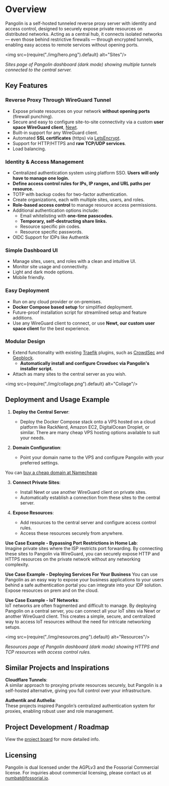 # Overview

Pangolin is a self-hosted tunneled reverse proxy server with identity and access control, designed to securely expose private resources on distributed networks. Acting as a central hub, it connects isolated networks — even those behind restrictive firewalls — through encrypted tunnels, enabling easy access to remote services without opening ports.

<img src={require("./img/hero.png").default} alt="Sites"/>

_Sites page of Pangolin dashboard (dark mode) showing multiple tunnels connected to the central server._

## Key Features

### Reverse Proxy Through WireGuard Tunnel

- Expose private resources on your network **without opening ports** (firewall punching).
- Secure and easy to configure site-to-site connectivity via a custom **user space WireGuard client**, [Newt](https://github.com/fosrl/newt).
- Built-in support for any WireGuard client.
- Automated **SSL certificates** (https) via [LetsEncrypt](https://letsencrypt.org/).
- Support for HTTP/HTTPS and **raw TCP/UDP services**.
- Load balancing.

### Identity & Access Management

- Centralized authentication system using platform SSO. **Users will only have to manage one login.**
- **Define access control rules for IPs, IP ranges, and URL paths per resource.**
- TOTP with backup codes for two-factor authentication.
- Create organizations, each with multiple sites, users, and roles.
- **Role-based access control** to manage resource access permissions.
- Additional authentication options include:
  - Email whitelisting with **one-time passcodes.**
  - **Temporary, self-destructing share links.**
  - Resource specific pin codes.
  - Resource specific passwords.
- OIDC Support for IDPs like Authentik

### Simple Dashboard UI

- Manage sites, users, and roles with a clean and intuitive UI.
- Monitor site usage and connectivity.
- Light and dark mode options.
- Mobile friendly.

### Easy Deployment

- Run on any cloud provider or on-premises.
- **Docker Compose based setup** for simplified deployment.
- Future-proof installation script for streamlined setup and feature additions.
- Use any WireGuard client to connect, or use **Newt, our custom user space client** for the best experience.

### Modular Design

- Extend functionality with existing [Traefik](https://github.com/traefik/traefik) plugins, such as [CrowdSec](https://plugins.traefik.io/plugins/6335346ca4caa9ddeffda116/crowdsec-bouncer-traefik-plugin) and [Geoblock](https://github.com/PascalMinder/geoblock).
  - **Automatically install and configure Crowdsec via Pangolin's installer script.**
- Attach as many sites to the central server as you wish.

<img src={require("./img/collage.png").default} alt="Collage"/>

## Deployment and Usage Example

1. **Deploy the Central Server**:

   - Deploy the Docker Compose stack onto a VPS hosted on a cloud platform like RackNerd, Amazon EC2, DigitalOcean Droplet, or similar. There are many cheap VPS hosting options available to suit your needs.

2. **Domain Configuration**:

   - Point your domain name to the VPS and configure Pangolin with your preferred settings.

You can [buy a cheap domain at Namecheap](https://namecheap.pxf.io/c/6099916/386170/5618)

3. **Connect Private Sites**:

   - Install Newt or use another WireGuard client on private sites.
   - Automatically establish a connection from these sites to the central server.

4. **Expose Resources**:

   - Add resources to the central server and configure access control rules.
   - Access these resources securely from anywhere.

**Use Case Example - Bypassing Port Restrictions in Home Lab**:  
 Imagine private sites where the ISP restricts port forwarding. By connecting these sites to Pangolin via WireGuard, you can securely expose HTTP and HTTPS resources on the private network without any networking complexity.

**Use Case Example - Deploying Services For Your Business**
 You can use Pangolin as an easy way to expose your business applications to your users behind a safe authentication portal you can integrate into your IDP solution. Expose resources on prem and on the cloud.

**Use Case Example - IoT Networks**:  
 IoT networks are often fragmented and difficult to manage. By deploying Pangolin on a central server, you can connect all your IoT sites via Newt or another WireGuard client. This creates a simple, secure, and centralized way to access IoT resources without the need for intricate networking setups.

<img src={require("./img/resources.png").default} alt="Resources"/>

_Resources page of Pangolin dashboard (dark mode) showing HTTPS and TCP resources with access control rules._

## Similar Projects and Inspirations

**Cloudflare Tunnels**:  
 A similar approach to proxying private resources securely, but Pangolin is a self-hosted alternative, giving you full control over your infrastructure.

**Authentik and Authelia**:  
 These projects inspired Pangolin’s centralized authentication system for proxies, enabling robust user and role management.

## Project Development / Roadmap

View the [project board](https://github.com/orgs/fosrl/projects/1) for more detailed info.

## Licensing

Pangolin is dual licensed under the AGPLv3 and the Fossorial Commercial license. For inquiries about commercial licensing, please contact us at [numbat@fossorial.io](mailto:numbat@fossorial.io).
